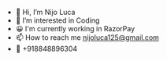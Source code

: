 - 👋 Hi, I’m Nijo Luca
- 👀 I’m interested in Coding
- 😀 I'm currently working in RazorPay
- 📫 How to reach me nijoluca125@gmail.com
- 🤝 +918848896304

<!---
nijoluca/nijoluca is a ✨ special ✨ repository because its `README.md` (this file) appears on your GitHub profile.
You can click the Preview link to take a look at your changes.
--->
